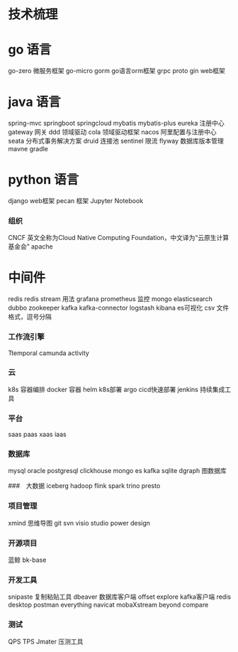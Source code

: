 # 技术梳理

# go 语言
go-zero 微服务框架
go-micro
gorm go语言orm框架
grpc 
proto
gin web框架



# java 语言
spring-mvc
springboot
springcloud
mybatis 
mybatis-plus
eureka 注册中心
gateway 网关
ddd 领域驱动
cola 领域驱动框架 
nacos 阿里配置与注册中心
seata 分布式事务解决方案
druid 连接池
sentinel 限流
flyway 数据库版本管理
mavne 
gradle


 

# python 语言
django web框架
pecan 框架
Jupyter Notebook



### 组织
CNCF 英文全称为Cloud Native Computing Foundation，中文译为“云原生计算基金会”
apache

# 中间件
redis 
redis stream 用法
grafana 
prometheus 监控
mongo
elasticsearch
dubbo
zookeeper
kafka
kafka-connector
logstash
kibana es可视化
csv 文件格式，逗号分隔




### 工作流引擎
Ttemporal
camunda
activity



### 云
k8s   容器编排
docker  容器 
helm  k8s部署
argo cicd快速部署
jenkins 持续集成工具

### 平台
saas
paas
xaas
iaas


### 数据库
mysql
oracle
postgresql
clickhouse
mongo
es
kafka
sqlite
dgraph 图数据库




###　大数据
iceberg
hadoop
flink
spark
trino
presto

### 项目管理
xmind 思维导图
git
svn
visio studio
power design

### 开源项目
蓝鲸 bk-base


### 开发工具
snipaste 复制粘贴工具
dbeaver 数据库客户端
offset explore kafka客户端
redis desktop
postman
everything
navicat
mobaXstream
beyond compare


### 测试
QPS
TPS
Jmater 压测工具




